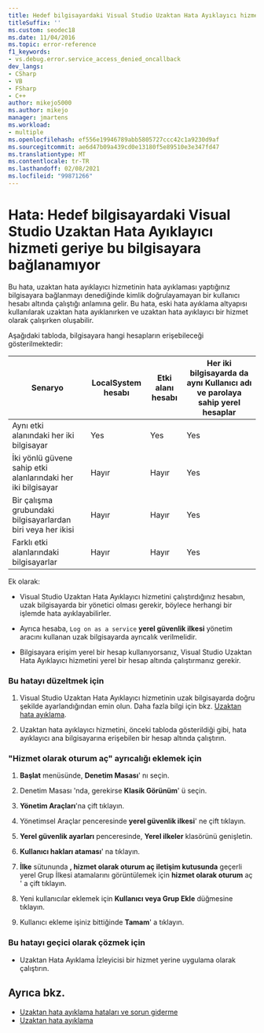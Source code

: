 ```yaml
---
title: Hedef bilgisayardaki Visual Studio Uzaktan Hata Ayıklayıcı hizmeti geriye bu bilgisayara bağlanamıyor
titleSuffix: ''
ms.custom: seodec18
ms.date: 11/04/2016
ms.topic: error-reference
f1_keywords:
- vs.debug.error.service_access_denied_oncallback
dev_langs:
- CSharp
- VB
- FSharp
- C++
author: mikejo5000
ms.author: mikejo
manager: jmartens
ms.workload:
- multiple
ms.openlocfilehash: ef556e19946789abb5805727ccc42c1a9230d9af
ms.sourcegitcommit: ae6d47b09a439cd0e13180f5e89510e3e347fd47
ms.translationtype: MT
ms.contentlocale: tr-TR
ms.lasthandoff: 02/08/2021
ms.locfileid: "99871266"
---
```

# <a name="error-the-visual-studio-remote-debugger-service-on-the-target-computer-cannot-connect-back-to-this-computer"></a>Hata: Hedef bilgisayardaki Visual Studio Uzaktan Hata Ayıklayıcı hizmeti geriye bu bilgisayara bağlanamıyor
Bu hata, uzaktan hata ayıklayıcı hizmetinin hata ayıklaması yaptığınız bilgisayara bağlanmayı denediğinde kimlik doğrulayamayan bir kullanıcı hesabı altında çalıştığı anlamına gelir. Bu hata, eski hata ayıklama altyapısı kullanılarak uzaktan hata ayıklanırken ve uzaktan hata ayıklayıcı bir hizmet olarak çalışırken oluşabilir.

 Aşağıdaki tabloda, bilgisayara hangi hesapların erişebileceği gösterilmektedir:

|Senaryo|LocalSystem hesabı|Etki alanı hesabı|Her iki bilgisayarda da aynı Kullanıcı adı ve parolaya sahip yerel hesaplar|
|-|-|-|-|
|Aynı etki alanındaki her iki bilgisayar|Yes|Yes|Yes|
|İki yönlü güvene sahip etki alanlarındaki her iki bilgisayar|Hayır|Hayır|Yes|
|Bir çalışma grubundaki bilgisayarlardan biri veya her ikisi|Hayır|Hayır|Yes|
|Farklı etki alanlarındaki bilgisayarlar|Hayır|Hayır|Yes|

 Ek olarak:

- Visual Studio Uzaktan Hata Ayıklayıcı hizmetini çalıştırdığınız hesabın, uzak bilgisayarda bir yönetici olması gerekir, böylece herhangi bir işlemde hata ayıklayabilirler.

- Ayrıca hesaba, `Log on as a service` **yerel güvenlik ilkesi** yönetim aracını kullanan uzak bilgisayarda ayrıcalık verilmelidir.

- Bilgisayara erişim yerel bir hesap kullanıyorsanız, Visual Studio Uzaktan Hata Ayıklayıcı hizmetini yerel bir hesap altında çalıştırmanız gerekir.

### <a name="to-correct-this-error"></a>Bu hatayı düzeltmek için

1. Visual Studio Uzaktan Hata Ayıklayıcı hizmetinin uzak bilgisayarda doğru şekilde ayarlandığından emin olun. Daha fazla bilgi için bkz. [Uzaktan hata ayıklama](../debugger/remote-debugging.md).

2. Uzaktan hata ayıklayıcı hizmetini, önceki tabloda gösterildiği gibi, hata ayıklayıcı ana bilgisayarına erişebilen bir hesap altında çalıştırın.

### <a name="to-add-log-on-as-a-service-privilege"></a>"Hizmet olarak oturum aç" ayrıcalığı eklemek için

1. **Başlat** menüsünde, **Denetim Masası**' nı seçin.

2. Denetim Masası 'nda, gerekirse **Klasik Görünüm**' ü seçin.

3. **Yönetim Araçları**'na çift tıklayın.

4. Yönetimsel Araçlar penceresinde **yerel güvenlik ilkesi**' ne çift tıklayın.

5. **Yerel güvenlik ayarları** penceresinde, **Yerel ilkeler** klasörünü genişletin.

6. **Kullanıcı hakları ataması**' na tıklayın.

7. **İlke** sütununda **, hizmet olarak oturum aç iletişim kutusunda** geçerli yerel Grup İlkesi atamalarını görüntülemek için **hizmet olarak oturum** aç ' a çift tıklayın.

8. Yeni kullanıcılar eklemek için **Kullanıcı veya Grup Ekle** düğmesine tıklayın.

9. Kullanıcı ekleme işiniz bittiğinde **Tamam**' a tıklayın.

### <a name="to-work-around-this-error"></a>Bu hatayı geçici olarak çözmek için

- Uzaktan Hata Ayıklama İzleyicisi bir hizmet yerine uygulama olarak çalıştırın.

## <a name="see-also"></a>Ayrıca bkz.
- [Uzaktan hata ayıklama hataları ve sorun giderme](../debugger/remote-debugging-errors-and-troubleshooting.md)
- [Uzaktan hata ayıklama](../debugger/remote-debugging.md)